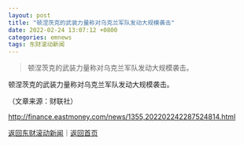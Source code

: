 ```yaml
---
layout: post
title: "顿涅茨克的武装力量称对乌克兰军队发动大规模袭击"
date: 2022-02-24 13:07:12 +0800
categories: emnews
tags: 东财滚动新闻
---
```

> 顿涅茨克的武装力量称对乌克兰军队发动大规模袭击。

<p>顿涅茨克的武装力量称对乌克兰军队发动大规模袭击。</p><p class="em_media">（文章来源：财联社）</p>

<http://finance.eastmoney.com/news/1355,202202242287524814.html>

[返回东财滚动新闻](//finews.withounder.com/emnews/)｜[返回首页](//finews.withounder.com/)
